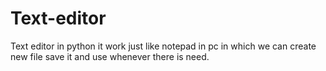 # Text-editor
Text editor in python it work just like notepad in pc in which we can create new file save it and use whenever there is need.
